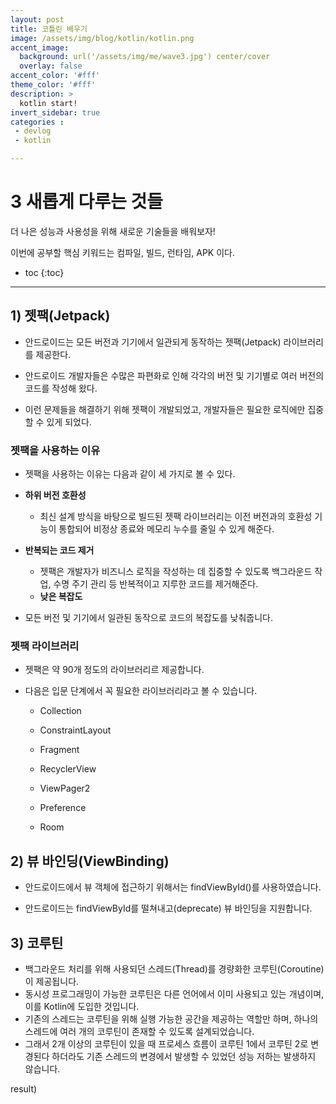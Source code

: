 ```yaml
---
layout: post
title: 코틀린 배우기
image: /assets/img/blog/kotlin/kotlin.png
accent_image: 
  background: url('/assets/img/me/wave3.jpg') center/cover
  overlay: false
accent_color: '#fff'
theme_color: '#fff'
description: >
  kotlin start!
invert_sidebar: true
categories :
 - devlog	
 - kotlin

---
```


# 3 새롭게 다루는 것들 

더 나은 성능과 사용성을 위해 새로운 기술들을 배워보자!

이번에 공부할 핵심 키워드는 컴파일, 빌드, 런타임, APK 이다.



* toc
{:toc}
---



## 1) 젯팩(Jetpack)

- 안드로이드는 모든 버전과 기기에서 일관되게 동작하는 젯팩(Jetpack) 라이브러리를 제공한다.

- 안드로이드 개발자들은 수많은 파편화로 인해 각각의 버전 및 기기별로 여러 버전의 코드를 작성해 왔다.

- 이런 문제들을 해결하기 위해 젯팩이 개발되었고, 개발자들은 필요한 로직에만 집중할 수 있게 되었다.

### 젯팩을 사용하는 이유

- 젯팩을 사용하는 이유는 다음과 같이 세 가지로 볼 수 있다.

- **하위 버전 호환성**

  - 최신 설계 방식을 바탕으로 빌드된 젯팩 라이브러리는 이전 버전과의 호환성 기능이 통합되어 비정상 종료와 메모리 누수를 줄일 수 있게 해준다.
  
- **반복되는 코드 제거**
    
    - 젯팩은 개발자가 비즈니스 로직을 작성하는 데 집중할 수 있도록 백그라운드 작업, 수명 주기 관리 등 반복적이고 지루한 코드를 제거해준다.
  
  * **낮은 복잡도**
  
- 모든 버전 및 기기에서 일관된 동작으로 코드의 복잡도를 낮춰줍니다.

### 젯팩 라이브러리

- 젯팩은 약 90개 정도의 라이브러리르 제공합니다.

- 다음은 입문 단계에서 꼭 필요한 라이브러리라고 볼 수 있습니다.

  - Collection

  - ConstraintLayout

  - Fragment

  - RecyclerView

  - ViewPager2

  - Preference

  - Room



## 2) 뷰 바인딩(ViewBinding)

- 안드로이드에서 뷰 객체에 접근하기 위해서는 findViewById()를 사용하였습니다.

- 안드로이드는 findViewById를 떨쳐내고(deprecate) 뷰 바인딩을 지원합니다.



## 3) 코루틴

- 백그라운드 처리를 위해 사용되던 스레드(Thread)를 경량화한 코루틴(Coroutine)이 제공됩니다.
- 동시성 프로그래밍이 가능한 코루틴은 다른 언어에서 이미 사용되고 있는 개념이며, 이를 Kotlin에 도입한 것입니다.
- 기존의 스레드는 코루틴을 위해 실행 가능한 공간을 제공하는 역할만 하며, 하나의 스레드에 여러 개의 코루틴이 존재할 수 있도록 설계되었습니다.
- 그래서 2개 이상의 코루틴이 있을 때 프로세스 흐름이 코루틴 1에서 코루틴 2로 변경된다 하더라도 기존 스레드의 변경에서 발생할 수 있었던 성능 저하는 발생하지 않습니다.

result) 
